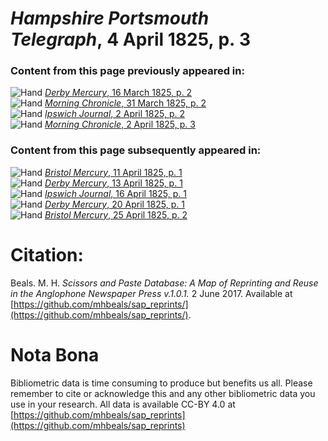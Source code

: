 # *Hampshire Portsmouth Telegraph*, 4 April 1825, p. 3  
  
### Content from this page previously appeared in:  
![Hand](http://scissorsandpaste.net/wp-content/uploads/2017/06/smallhandpointer.png) [*Derby Mercury*, 16 March 1825, p. 2](https://mhbeals.github.io/sap_html/Derby-Mercury/Derby-Mercury-16-March-1825-p-2)  
![Hand](http://scissorsandpaste.net/wp-content/uploads/2017/06/smallhandpointer.png) [*Morning Chronicle*, 31 March 1825, p. 2](https://mhbeals.github.io/sap_html/Morning-Chronicle/Morning-Chronicle-31-March-1825-p-2)  
![Hand](http://scissorsandpaste.net/wp-content/uploads/2017/06/smallhandpointer.png) [*Ipswich Journal*, 2 April 1825, p. 2](https://mhbeals.github.io/sap_html/Ipswich-Journal/Ipswich-Journal-2-April-1825-p-2)  
![Hand](http://scissorsandpaste.net/wp-content/uploads/2017/06/smallhandpointer.png) [*Morning Chronicle*, 2 April 1825, p. 3](https://mhbeals.github.io/sap_html/Morning-Chronicle/Morning-Chronicle-2-April-1825-p-3)  
  
### Content from this page subsequently appeared in:  
![Hand](http://scissorsandpaste.net/wp-content/uploads/2017/06/smallhandpointer.png) [*Bristol Mercury*, 11 April 1825, p. 1](https://mhbeals.github.io/sap_html/Bristol-Mercury/Bristol-Mercury-11-April-1825-p-1)  
![Hand](http://scissorsandpaste.net/wp-content/uploads/2017/06/smallhandpointer.png) [*Derby Mercury*, 13 April 1825, p. 1](https://mhbeals.github.io/sap_html/Derby-Mercury/Derby-Mercury-13-April-1825-p-1)  
![Hand](http://scissorsandpaste.net/wp-content/uploads/2017/06/smallhandpointer.png) [*Ipswich Journal*, 16 April 1825, p. 1](https://mhbeals.github.io/sap_html/Ipswich-Journal/Ipswich-Journal-16-April-1825-p-1)  
![Hand](http://scissorsandpaste.net/wp-content/uploads/2017/06/smallhandpointer.png) [*Derby Mercury*, 20 April 1825, p. 1](https://mhbeals.github.io/sap_html/Derby-Mercury/Derby-Mercury-20-April-1825-p-1)  
![Hand](http://scissorsandpaste.net/wp-content/uploads/2017/06/smallhandpointer.png) [*Bristol Mercury*, 25 April 1825, p. 2](https://mhbeals.github.io/sap_html/Bristol-Mercury/Bristol-Mercury-25-April-1825-p-2)  


# Citation: 

Beals. M. H. *Scissors and Paste Database: A Map of Reprinting and Reuse in the Anglophone Newspaper Press v.1.0.1.* 2 June 2017. Available at [https://github.com/mhbeals/sap_reprints/](https://github.com/mhbeals/sap_reprints/). 

# Nota Bona

Bibliometric data is time consuming to produce but benefits us all. Please remember to cite or acknowledge this and any other bibliometric data you use in your research. All data is available CC-BY 4.0 at [https://github.com/mhbeals/sap_reprints](https://github.com/mhbeals/sap_reprints)